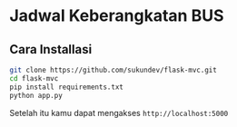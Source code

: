 # Jadwal Keberangkatan BUS

## Cara Installasi

```bash
git clone https://github.com/sukundev/flask-mvc.git
cd flask-mvc
pip install requirements.txt
python app.py
```

Setelah itu kamu dapat mengakses `http://localhost:5000`
